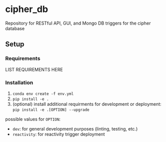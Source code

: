 # cipher_db
Repository for RESTful API, GUI, and Mongo DB triggers for the cipher database
## Setup
### Requirements
LIST REQUIREMENTS HERE

### Installation
1. `conda env create -f env.yml`
1. `pip install -e .`
1. (optional) install additional requirments for development or deployment: `pip install -e .[OPTION] --upgrade`

possible values for `OPTION`:
* `dev`: for general development purposes (linting, testing, etc.)
* `reactivity`: for reactivity trigger deployment